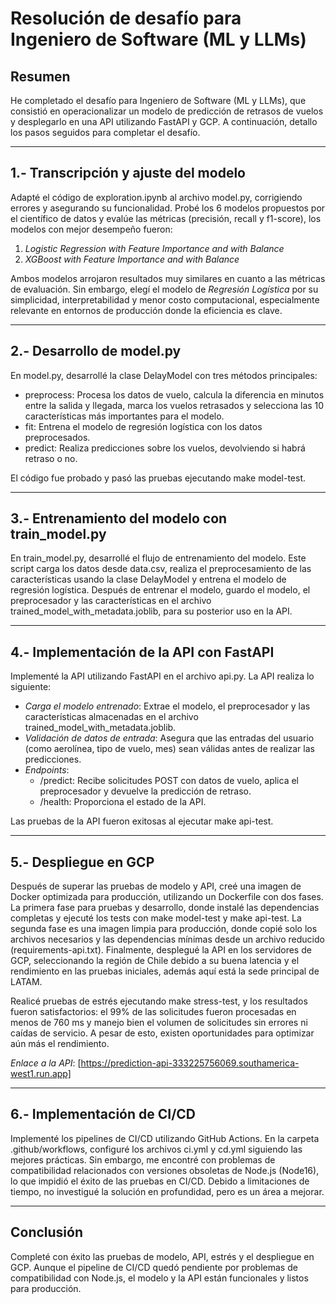 # Resolución de desafío para Ingeniero de Software (ML y LLMs)

## Resumen
He completado el desafío para Ingeniero de Software (ML y LLMs), que consistió en operacionalizar un modelo de predicción de retrasos de vuelos y desplegarlo en una API utilizando FastAPI y GCP. A continuación, detallo los pasos seguidos para completar el desafío.

---

## 1.- Transcripción y ajuste del modelo
Adapté el código de exploration.ipynb al archivo model.py, corrigiendo errores y asegurando su funcionalidad. Probé los 6 modelos propuestos por el científico de datos y evalúe las métricas (precisión, recall y f1-score), los modelos con mejor desempeño fueron:

1. *Logistic Regression with Feature Importance and with Balance*
2. *XGBoost with Feature Importance and with Balance*

Ambos modelos arrojaron resultados muy similares en cuanto a las métricas de evaluación. Sin embargo, elegí el modelo de *Regresión Logística* por su simplicidad, interpretabilidad y menor costo computacional, especialmente relevante en entornos de producción donde la eficiencia es clave.

---

## 2.- Desarrollo de model.py
En model.py, desarrollé la clase DelayModel con tres métodos principales:

- preprocess: Procesa los datos de vuelo, calcula la diferencia en minutos entre la salida y llegada, marca los vuelos retrasados y selecciona las 10 características más importantes para el modelo.
- fit: Entrena el modelo de regresión logística con los datos preprocesados.
- predict: Realiza predicciones sobre los vuelos, devolviendo si habrá retraso o no.

El código fue probado y pasó las pruebas ejecutando make model-test.

---

## 3.- Entrenamiento del modelo con train_model.py
En train_model.py, desarrollé el flujo de entrenamiento del modelo. Este script carga los datos desde data.csv, realiza el preprocesamiento de las características usando la clase DelayModel y entrena el modelo de regresión logística. Después de entrenar el modelo, guardo el modelo, el preprocesador y las características en el archivo trained_model_with_metadata.joblib, para su posterior uso en la API.

---

## 4.- Implementación de la API con FastAPI
Implementé la API utilizando FastAPI en el archivo api.py. La API realiza lo siguiente:

- *Carga el modelo entrenado*: Extrae el modelo, el preprocesador y las características almacenadas en el archivo trained_model_with_metadata.joblib.
- *Validación de datos de entrada*: Asegura que las entradas del usuario (como aerolínea, tipo de vuelo, mes) sean válidas antes de realizar las predicciones.
- *Endpoints*:
  - /predict: Recibe solicitudes POST con datos de vuelo, aplica el preprocesador y devuelve la predicción de retraso.
  - /health: Proporciona el estado de la API.

Las pruebas de la API fueron exitosas al ejecutar make api-test.

---

## 5.- Despliegue en GCP
Después de superar las pruebas de modelo y API, creé una imagen de Docker optimizada para producción, utilizando un Dockerfile con dos fases. La primera fase para pruebas y desarrollo, donde instalé las dependencias completas y ejecuté los tests con make model-test y make api-test. La segunda fase es una imagen limpia para producción, donde copié solo los archivos necesarios y las dependencias mínimas desde un archivo reducido (requirements-api.txt). Finalmente, desplegué la API en los servidores de GCP, seleccionando la región de Chile debido a su buena latencia y el rendimiento en las pruebas iniciales, además aquí está la sede principal de LATAM.

Realicé pruebas de estrés ejecutando make stress-test, y los resultados fueron satisfactorios: el 99% de las solicitudes fueron procesadas en menos de 760 ms y manejo bien el volumen de solicitudes sin errores ni caídas de servicio. A pesar de esto, existen oportunidades para optimizar aún más el rendimiento.

*Enlace a la API*: [https://prediction-api-333225756069.southamerica-west1.run.app]

---

## 6.- Implementación de CI/CD
Implementé los pipelines de CI/CD utilizando GitHub Actions. En la carpeta .github/workflows, configuré los archivos ci.yml y cd.yml siguiendo las mejores prácticas. Sin embargo, me encontré con problemas de compatibilidad relacionados con versiones obsoletas de Node.js (Node16), lo que impidió el éxito de las pruebas en CI/CD. Debido a limitaciones de tiempo, no investigué la solución en profundidad, pero es un área a mejorar.

---

## Conclusión
Completé con éxito las pruebas de modelo, API, estrés y el despliegue en GCP. Aunque el pipeline de CI/CD quedó pendiente por problemas de compatibilidad con Node.js, el modelo y la API están funcionales y listos para producción.
